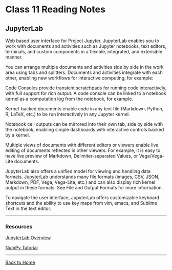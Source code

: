 # Class 11 Reading Notes

## JupyterLab

Web based user interface for Project Jupyter. JupyterLab enables you to work with documents and activities such as Jupyter notebooks, text editors, terminals, and custom components in a flexible, integrated, and extensible manner.

You can arrange multiple documents and activities side by side in the work area using tabs and splitters. Documents and activities integrate with each other, enabling new workflows for interactive computing, for example:

Code Consoles provide transient scratchpads for running code interactively, with full support for rich output. A code console can be linked to a notebook kernel as a computation log from the notebook, for example.

Kernel-backed documents enable code in any text file (Markdown, Python, R, LaTeX, etc.) to be run interactively in any Jupyter kernel.

Notebook cell outputs can be mirrored into their own tab, side by side with the notebook, enabling simple dashboards with interactive controls backed by a kernel.

Multiple views of documents with different editors or viewers enable live editing of documents reflected in other viewers. For example, it is easy to have live preview of Markdown, Delimiter-separated Values, or Vega/Vega-Lite documents.

JupyterLab also offers a unified model for viewing and handling data formats. JupyterLab understands many file formats (images, CSV, JSON, Markdown, PDF, Vega, Vega-Lite, etc.) and can also display rich kernel output in these formats. See File and Output Formats for more information.

To navigate the user interface, JupyterLab offers customizable keyboard shortcuts and the ability to use key maps from vim, emacs, and Sublime Text in the text editor.

---

### Resources

[JupyterLab Overview](https://jupyterlab.readthedocs.io/en/stable/getting_started/overview.html)

[NumPy Tutorial](https://www.dataquest.io/blog/numpy-tutorial-python/)

---

[Back to Home](../README.md)
